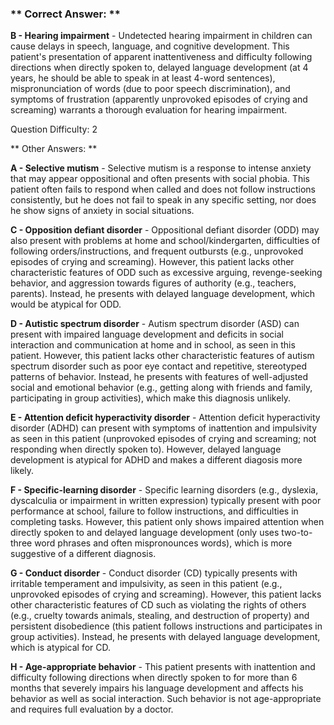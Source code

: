 ### ** Correct Answer: **

**B - Hearing impairment** - Undetected hearing impairment in children can cause delays in speech, language, and cognitive development. This patient's presentation of apparent inattentiveness and difficulty following directions when directly spoken to, delayed language development (at 4 years, he should be able to speak in at least 4-word sentences), mispronunciation of words (due to poor speech discrimination), and symptoms of frustration (apparently unprovoked episodes of crying and screaming) warrants a thorough evaluation for hearing impairment.

Question Difficulty: 2

** Other Answers: **

**A - Selective mutism** - Selective mutism is a response to intense anxiety that may appear oppositional and often presents with social phobia. This patient often fails to respond when called and does not follow instructions consistently, but he does not fail to speak in any specific setting, nor does he show signs of anxiety in social situations.

**C - Opposition defiant disorder** - Oppositional defiant disorder (ODD) may also present with problems at home and school/kindergarten, difficulties of following orders/instructions, and frequent outbursts (e.g., unprovoked episodes of crying and screaming). However, this patient lacks other characteristic features of ODD such as excessive arguing, revenge-seeking behavior, and aggression towards figures of authority (e.g., teachers, parents). Instead, he presents with delayed language development, which would be atypical for ODD.

**D - Autistic spectrum disorder** - Autism spectrum disorder (ASD) can present with impaired language development and deficits in social interaction and communication at home and in school, as seen in this patient. However, this patient lacks other characteristic features of autism spectrum disorder such as poor eye contact and repetitive, stereotyped patterns of behavior. Instead, he presents with features of well-adjusted social and emotional behavior (e.g., getting along with friends and family, participating in group activities), which make this diagnosis unlikely.

**E - Attention deficit hyperactivity disorder** - Attention deficit hyperactivity disorder (ADHD) can present with symptoms of inattention and impulsivity as seen in this patient (unprovoked episodes of crying and screaming; not responding when directly spoken to). However, delayed language development is atypical for ADHD and makes a different diagosis more likely.

**F - Specific-learning disorder** - Specific learning disorders (e.g., dyslexia, dyscalculia or impairment in written expression) typically present with poor performance at school, failure to follow instructions, and difficulties in completing tasks. However, this patient only shows impaired attention when directly spoken to and delayed language development (only uses two-to-three word phrases and often mispronounces words), which is more suggestive of a different diagnosis.

**G - Conduct disorder** - Conduct disorder (CD) typically presents with irritable temperament and impulsivity, as seen in this patient (e.g., unprovoked episodes of crying and screaming). However, this patient lacks other characteristic features of CD such as violating the rights of others (e.g., cruelty towards animals, stealing, and destruction of property) and persistent disobedience (this patient follows instructions and participates in group activities). Instead, he presents with delayed language development, which is atypical for CD.

**H - Age-appropriate behavior** - This patient presents with inattention and difficulty following directions when directly spoken to for more than 6 months that severely impairs his language development and affects his behavior as well as social interaction. Such behavior is not age-appropriate and requires full evaluation by a doctor.

